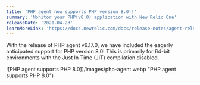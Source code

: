 ```yaml
---
title: 'PHP agent now supports PHP version 8.0!!'
summary: 'Monitor your PHP(v8.0) application with New Relic One'
releaseDate: '2021-04-23'
learnMoreLink: 'https://docs.newrelic.com/docs/release-notes/agent-release-notes/php-release-notes/'
---
```


With the release of PHP agent v9.17.0, we have included the eagerly anticipated support for PHP version 8.0! This is primarily for 64-bit environments with the Just In Time (JIT) compilation disabled.

![PHP agent supports PHP 8.0])/images/php-agent.webp "PHP agent supports PHP 8.0")
